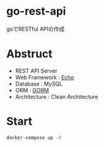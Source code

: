 # go-rest-api
 goでRESTful APIの作成

# Abstruct
- REST API Server
- Web Framework : [Echo](https://echo.labstack.com/)
- Database : MySQL
- ORM : [GORM](https://github.com/go-gorm/gorm)
- Architecture : Clean Architecture


# Start

```bash
docker-compose up -d
```